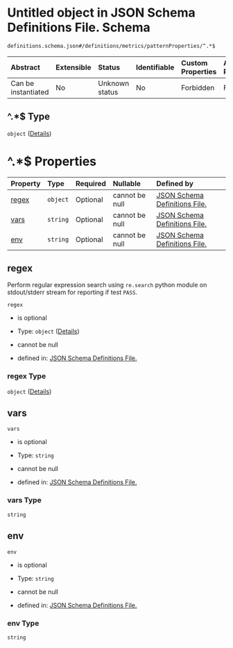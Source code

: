 # Untitled object in JSON Schema Definitions File.  Schema

```txt
definitions.schema.json#/definitions/metrics/patternProperties/^.*$
```



| Abstract            | Extensible | Status         | Identifiable | Custom Properties | Additional Properties | Access Restrictions | Defined In                                                                        |
| :------------------ | :--------- | :------------- | :----------- | :---------------- | :-------------------- | :------------------ | :-------------------------------------------------------------------------------- |
| Can be instantiated | No         | Unknown status | No           | Forbidden         | Forbidden             | none                | [definitions.schema.json*](../out/definitions.schema.json "open original schema") |

## ^.\*$ Type

`object` ([Details](definitions-definitions-metrics_field.md))

# ^.\*$ Properties

| Property        | Type     | Required | Nullable       | Defined by                                                                                                                                                      |
| :-------------- | :------- | :------- | :------------- | :-------------------------------------------------------------------------------------------------------------------------------------------------------------- |
| [regex](#regex) | `object` | Optional | cannot be null | [JSON Schema Definitions File. ](definitions-definitions-regex.md "definitions.schema.json#/definitions/metrics_field/properties/regex")                        |
| [vars](#vars)   | `string` | Optional | cannot be null | [JSON Schema Definitions File. ](definitions-definitions-metrics_field-properties-vars.md "definitions.schema.json#/definitions/metrics_field/properties/vars") |
| [env](#env)     | `string` | Optional | cannot be null | [JSON Schema Definitions File. ](definitions-definitions-metrics_field-properties-env.md "definitions.schema.json#/definitions/metrics_field/properties/env")   |

## regex

Perform regular expression search using `re.search` python module on stdout/stderr stream for reporting if test `PASS`.

`regex`

*   is optional

*   Type: `object` ([Details](definitions-definitions-regex.md))

*   cannot be null

*   defined in: [JSON Schema Definitions File. ](definitions-definitions-regex.md "definitions.schema.json#/definitions/metrics_field/properties/regex")

### regex Type

`object` ([Details](definitions-definitions-regex.md))

## vars



`vars`

*   is optional

*   Type: `string`

*   cannot be null

*   defined in: [JSON Schema Definitions File. ](definitions-definitions-metrics_field-properties-vars.md "definitions.schema.json#/definitions/metrics_field/properties/vars")

### vars Type

`string`

## env



`env`

*   is optional

*   Type: `string`

*   cannot be null

*   defined in: [JSON Schema Definitions File. ](definitions-definitions-metrics_field-properties-env.md "definitions.schema.json#/definitions/metrics_field/properties/env")

### env Type

`string`
